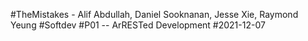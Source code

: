 #TheMistakes - Alif Abdullah, Daniel Sooknanan, Jesse Xie, Raymond Yeung
#Softdev
#P01 -- ArRESTed Development
#2021-12-07